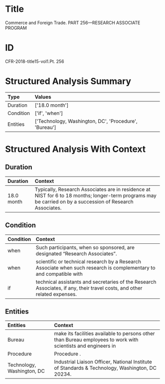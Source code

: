 # Title

 Commerce and Foreign Trade. PART 256—RESEARCH ASSOCIATE PROGRAM


# ID

 CFR-2018-title15-vol1.Pt. 256


# Structured Analysis Summary

| Type      | Values                                                |
|:----------|:------------------------------------------------------|
| Duration  | ['18.0 month']                                        |
| Condition | ['if', 'when']                                        |
| Entities  | ['Technology, Washington, DC', 'Procedure', 'Bureau'] |


# Structured Analysis With Context

 


## Duration

| Duration   | Context                                                                                                                                                    |
|:-----------|:-----------------------------------------------------------------------------------------------------------------------------------------------------------|
| 18.0 month | Typically, Research Associates are in residence at NIST for 6 to 18 months; longer-term programs may be carried on by a succession of Research Associates. |


## Condition

| Condition   | Context                                                                                                                   |
|:------------|:--------------------------------------------------------------------------------------------------------------------------|
| when        | Such participants,  when  so sponsored, are designated &#8220;Research Associates&#8221;.                                 |
| when        | scientific or technical research by a Research Associate when such research is complementary to and compatible with       |
| if          | technical assistants and secretaries of the Research Associates, if  any, their travel costs, and other related expenses. |


## Entities

| Entities                   | Context                                                                                                       |
|:---------------------------|:--------------------------------------------------------------------------------------------------------------|
| Bureau                     | make its facilities available to persons other than Bureau employees to work with scientists and engineers in |
| Procedure                  | Procedure .                                                                                                   |
| Technology, Washington, DC | Industrial Liaison Officer, National Institute of Standards &amp; Technology, Washington, DC  20234.          |


